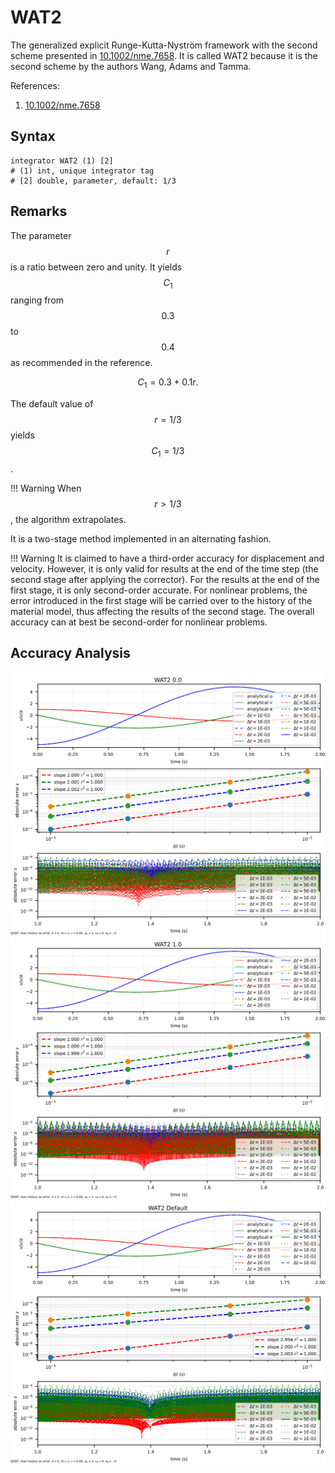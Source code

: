 # WAT2

The generalized explicit Runge-Kutta-Nyström framework with the second scheme presented in [10.1002/nme.7658](https://doi.org/10.1002/nme.7658).
It is called WAT2 because it is the second scheme by the authors Wang, Adams and Tamma.

References:

1. [10.1002/nme.7658](https://doi.org/10.1002/nme.7658)

## Syntax

```text
integrator WAT2 (1) [2]
# (1) int, unique integrator tag
# [2] double, parameter, default: 1/3
```

## Remarks

The parameter $$r$$ is a ratio between zero and unity.
It yields $$C_1$$ ranging from $$0.3$$ to $$0.4$$ as recommended in the reference.

$$
C_1=0.3+0.1r.
$$

The default value of $$r=1/3$$ yields $$C_1=1/3$$.

!!! Warning
    When $$r>1/3$$, the algorithm extrapolates.

It is a two-stage method implemented in an alternating fashion.

!!! Warning
    It is claimed to have a third-order accuracy for displacement and velocity.
    However, it is only valid for results at the end of the time step (the second stage after applying the corrector).
    For the results at the end of the first stage, it is only second-order accurate.
    For nonlinear problems, the error introduced in the first stage will be carried over to the history of the material model, thus affecting the results of the second stage.
    The overall accuracy can at best be second-order for nonlinear problems.

## Accuracy Analysis

![wat2-0.0](wat2-0.0.svg)
![wat2-1.0](wat2-1.0.svg)
![wat2-default](wat2-default.svg)
